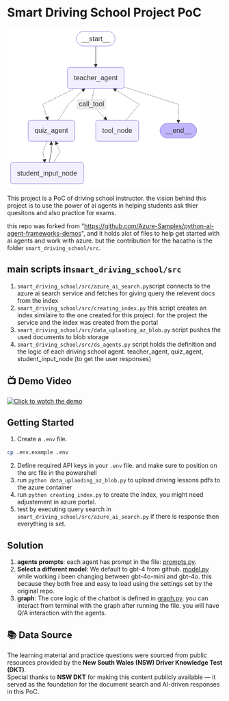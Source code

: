 # Smart Driving School Project PoC

![AI agents based Architecture](./smart_driving_school/artifact/workflow_graph.png)


This project is a PoC of driving school instructor. the vision behind this project is to use the power of ai agents in helping students ask thier quesitons and also practice for exams. 

this repo was forked from "https://github.com/Azure-Samples/python-ai-agent-frameworks-demos", and it holds alot of files to help get started with ai agents and work with azure. but the contribution for the hacatho is the folder `smart_driving_school/src`.

## main scripts in`smart_driving_school/src`

1. `smart_driving_school/src/azure_ai_search.py`script connects to the azure ai search service and fetches for giving query the relevent docs from the index
2. `smart_driving_school/src/creating_index.py` this script creates an index similaire to the one created for this project. for the project the service and the index was created from the portal
3. `smart_driving_school/src/data_uplaoding_az_blob.py` script pushes the used documents to blob storage
4. `smart_driving_school/src/ds_agents.py` script holds the definition and the logic of each driving school agent. teacher_agent, quiz_agent, student_input_node (to get the user responses)

## 📺 Demo Video
[![Click to watch the demo](https://via.placeholder.com/640x360.png?text=Click+to+Watch+Video)](https://drive.google.com/uc?export=preview&id=FILE_ID)



## Getting Started


1. Create a `.env` file.

```bash
cp .env.example .env
```

2. Define required API keys in your `.env` file. and make sure to position on the src file in the powershell
3. run `python data_uplaoding_az_blob.py` to upload driving lessons pdfs to the azure container
4. run `python creating_index.py` to create the index, you might need adjustement in azure portal.
5. test by executing query search in `smart_driving_school/src/azure_ai_search.py` if there is response then everything is set.

## Solution 

1. **agents prompts**: each agent has prompt in the file:  [prompts.py](./smart_driving_school/src/prompts.py).
2. **Select a different model**: We default to gbt-4 from github. [model.py](./smart_driving_school/src/model.py) while working i been changing between gbt-4o-mini and gbt-4o. this because they both free and easy to load using the settings set by the original repo.
3. **graph**: The core logic of the chatbot is defined in [graph.py](/smart_driving_school/src/graph.py). you can interact from terminal with the graph after running the file. you will have Q/A interaction with the agents.

## 📚 Data Source

The learning material and practice questions were sourced from public resources provided by the **New South Wales (NSW) Driver Knowledge Test (DKT)**.  
Special thanks to **NSW DKT** for making this content publicly available — it served as the foundation for the document search and AI-driven responses in this PoC.

